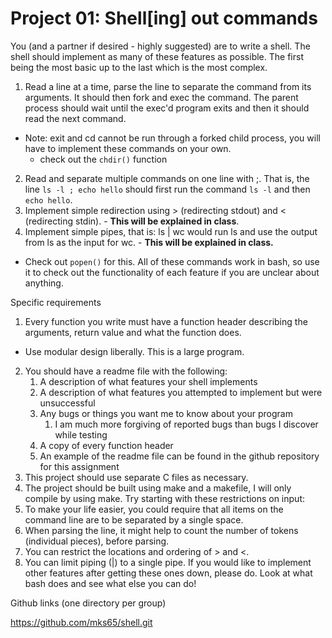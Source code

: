 # Project 01: Shell[ing] out commands

You (and a partner if desired - highly suggested) are to write a shell. The shell should implement as many of these features as possible. The first being the most basic up to the last which is the most complex.

1. Read a line at a time, parse the line to separate the command from its arguments. It should then fork and exec the command. The parent process should wait until the exec'd program exits and then it should read the next command.
- Note: exit and cd cannot be run through a forked child process, you will have to implement these commands on your own.
  - check out the `chdir()` function
2. Read and separate multiple commands on one line with ;. That is, the line `ls -l ; echo hello` should first run the command `ls -l` and then `echo hello`.  
3. Implement simple redirection using > (redirecting stdout) and < (redirecting stdin). - **This will be explained in class**. 
4. Implement simple pipes, that is: ls | wc would run ls and use the output from ls as the input for wc. - **This will be explained in class.**
- Check out `popen()` for this. 
All of these commands work in bash, so use it to check out the functionality of each feature if you are unclear about anything.

Specific requirements
1. Every function you write must have a function header describing the arguments, return value and what the function does.
- Use modular design liberally. This is a large program.
2. You should have a readme file with the following:
   1. A description of what features your shell implements
   2. A description of what features you attempted to implement but were unsuccessful
   3. Any bugs or things you want me to know about your program
      1. I am much more forgiving of reported bugs than bugs I discover while testing
   4. A copy of every function header
   5. An example of the readme file can be found in the github repository for this assignment
3. This project should use separate C files as necessary.
4. The project should be built using make and a makefile, I will only compile by using make. 
Try starting with these restrictions on input:
1. To make your life easier, you could require that all items on the command line are to be separated by a single space.
2. When parsing the line, it might help to count the number of tokens (individual pieces), before parsing.
3. You can restrict the locations and ordering of > and <. 
4. You can limit piping (|) to a single pipe. 
If you would like to implement other features after getting these ones down, please do. Look at what bash does and see what else you can do!

Github links (one directory per group)

https://github.com/mks65/shell.git
